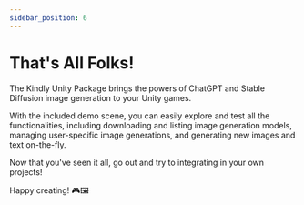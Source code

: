 ```yaml
---
sidebar_position: 6
---
```


# That's All Folks!

The Kindly Unity Package brings the powers of ChatGPT and Stable Diffusion image generation to your Unity games.

With the included demo scene, you can easily explore and test all the functionalities, including downloading and listing image generation models, managing user-specific image generations, and generating new images and text on-the-fly.

Now that you've seen it all, go out and try to integrating in your own projects!

Happy creating! 🎮🖼️
